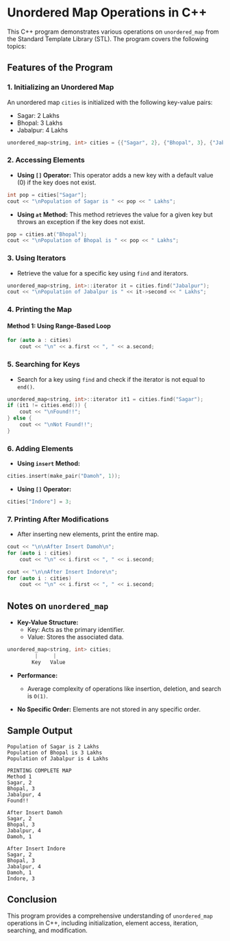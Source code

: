 # Unordered Map Operations in C++

This C++ program demonstrates various operations on `unordered_map` from the Standard Template Library (STL). 
The program covers the following topics:

## Features of the Program

### 1. Initializing an Unordered Map

An unordered map `cities` is initialized with the following key-value pairs:
- Sagar: 2 Lakhs
- Bhopal: 3 Lakhs
- Jabalpur: 4 Lakhs

```cpp
unordered_map<string, int> cities = {{"Sagar", 2}, {"Bhopal", 3}, {"Jabalpur", 4}};
```

### 2. Accessing Elements

- **Using `[]` Operator:** This operator adds a new key with a default value (0) if the key does not exist.

```cpp
int pop = cities["Sagar"];
cout << "\nPopulation of Sagar is " << pop << " Lakhs";
```

- **Using `at` Method:** This method retrieves the value for a given key but throws an exception if the key does not exist.

```cpp
pop = cities.at("Bhopal");
cout << "\nPopulation of Bhopal is " << pop << " Lakhs";
```

### 3. Using Iterators

- Retrieve the value for a specific key using `find` and iterators.

```cpp
unordered_map<string, int>::iterator it = cities.find("Jabalpur");
cout << "\nPopulation of Jabalpur is " << it->second << " Lakhs";
```

### 4. Printing the Map

#### Method 1: Using Range-Based Loop

```cpp
for (auto a : cities)
    cout << "\n" << a.first << ", " << a.second;
```

### 5. Searching for Keys

- Search for a key using `find` and check if the iterator is not equal to `end()`.

```cpp
unordered_map<string, int>::iterator it1 = cities.find("Sagar");
if (it1 != cities.end()) {
    cout << "\nFound!!";
} else {
    cout << "\nNot Found!!";
}
```

### 6. Adding Elements

- **Using `insert` Method:**

```cpp
cities.insert(make_pair("Damoh", 1));
```

- **Using `[]` Operator:**

```cpp
cities["Indore"] = 3;
```

### 7. Printing After Modifications

- After inserting new elements, print the entire map.

```cpp
cout << "\n\nAfter Insert Damoh\n";
for (auto i : cities)
    cout << "\n" << i.first << ", " << i.second;

cout << "\n\nAfter Insert Indore\n";
for (auto i : cities)
    cout << "\n" << i.first << ", " << i.second;
```

## Notes on `unordered_map`

- **Key-Value Structure:**
  - Key: Acts as the primary identifier.
  - Value: Stores the associated data.

```cpp
unordered_map<string, int> cities;
         |     |
        Key   Value
```

- **Performance:**
  - Average complexity of operations like insertion, deletion, and search is `O(1)`.

- **No Specific Order:** Elements are not stored in any specific order.

## Sample Output

```
Population of Sagar is 2 Lakhs
Population of Bhopal is 3 Lakhs
Population of Jabalpur is 4 Lakhs

PRINTING COMPLETE MAP
Method 1
Sagar, 2
Bhopal, 3
Jabalpur, 4
Found!!

After Insert Damoh
Sagar, 2
Bhopal, 3
Jabalpur, 4
Damoh, 1

After Insert Indore
Sagar, 2
Bhopal, 3
Jabalpur, 4
Damoh, 1
Indore, 3
```

## Conclusion

This program provides a comprehensive understanding of `unordered_map` operations in C++, including initialization, element access, iteration, searching, and modification.
